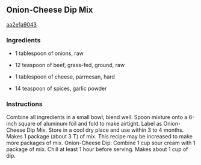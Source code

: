 ## Onion-Cheese Dip Mix

[aa2e1a9043](http://www.food.com/recipe/onion-cheese-dip-mix-73174)

### Ingredients

 - 1 tablespoon of onions, raw

 - 12 teaspoon of beef, grass-fed, ground, raw

 - 1 tablespoon of cheese, parmesan, hard

 - 14 teaspoon of spices, garlic powder

### Instructions

Combine all ingredients in a small bowl; blend well. Spoon mixture onto a 6-inch square of aluminum foil and fold to make airtight. Label as Onion-Cheese Dip Mix. Store in a cool dry place and use within 3 to 4 months. Makes 1 package (about 3 T) of mix. This recipe may be increased to make more packages of mix. Onion-Cheese Dip: Combine 1 cup sour cream with 1 package of mix. Chill at least 1 hour before serving. Makes about 1 cup of dip.